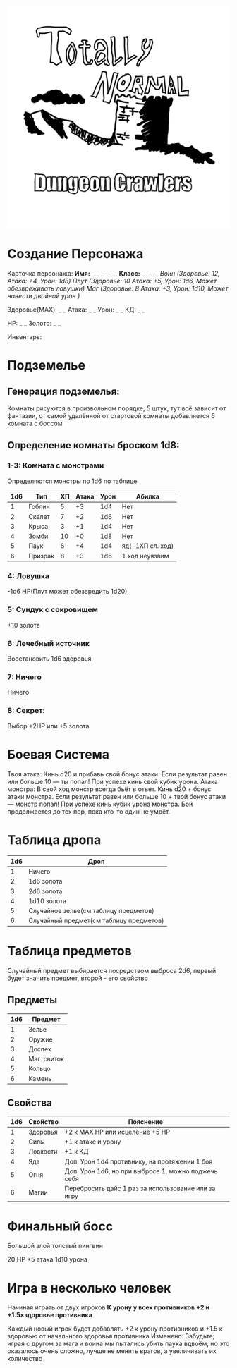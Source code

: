 ![image](https://github.com/Tuuuxxx/Totally-Normal-Dungeon-Crawlers/blob/main/%D0%91%D0%B5%D0%B7%20%D0%BD%D0%B0%D0%B7%D0%B2%D0%B0%D0%BD%D0%B8%D1%8F91_20250901021848.png)

# Создание Персонажа

Карточка персонажа:
**Имя:** _ _ _ _ _ _
**Класс:** _ _ _ _
*Воин (Здоровье: 12, Атака: +4, Урон: 1d8)*
*Плут (Здоровье: 10 Атака: +5, Урон: 1d6, Может обезвреживать ловушки)* 
*Маг (Здоровье: 8 Атака: +3, Урон: 1d10, Может нанести двойной урон )*

Здоровье(MAX): _ _
Атака: _ _
Урон: _ _
КД: _ _

HP: _ _
Золото: _ _

Инвентарь: 
`                                                                                                            `

# Подземелье

## Генерация подземелья:

Комнаты рисуются в произвольном порядке, 5 штук, тут всё зависит от фантазии, от самой удалённой от стартовой комнаты добавляется 6 комната с боссом
## Определение комнаты броском 1d8:
### 1-3: Комната с монстрами
Определяются монстры по 1d6 по таблице

| 1d6 | Тип     | ХП  | Атака | Урон | Абилка           |
| --- | ------- | --- | ----- | ---- | ---------------- |
| 1   | Гоблин  | 5   | +3    | 1d4  | Нет              |
| 2   | Скелет  | 7   | +2    | 1d6  | Нет              |
| 3   | Крыса   | 3   | +1    | 1d4  | Нет              |
| 4   | Зомби   | 10  | +0    | 1d8  | Нет              |
| 5   | Паук    | 6   | +4    | 1d4  | яд(-1ХП сл. ход) |
| 6   | Призрак | 8   | +3    | 1d6  | 1 ход неуязвим   |
### 4: Ловушка
  -1d6 HP(Плут может обезвредить 1d20)

### 5: Сундук с сокровищем
+10 золота

### 6: Лечебный источник
Восстановить 1d6 здоровья

### 7: Ничего
Ничего

### 8: Секрет:
Выбор +2HP или +5 золота

# Боевая Система

Твоя атака: Кинь d20 и прибавь свой бонус атаки.
  Если результат равен или больше 10 — ты попал!
  При успехе кинь свой кубик урона.
Атака монстра: В свой ход монстр всегда бьёт в ответ. Кинь d20 + бонус атаки монстра.
  Если результат равен или больше 10 + твой бонус атаки — монстр попал!
  При успехе кинь кубик урона монстра.
Бой продолжается до тех пор, пока кто-то один не умрёт.

# Таблица дропа


| 1d6 | Дроп                                    |
| --- | --------------------------------------- |
| 1   | Ничего                                  |
| 2   | 1d6 золота                              |
| 3   | 2d6 золота                              |
| 4   | 1d10 золота                             |
| 5   | Случайное зелье(см таблицу предметов)   |
| 6   | Случайный предмет(см таблицу предметов) |

# Таблица предметов

Случайный предмет выбирается посредством выброса 2d6, первый будет значить предмет, второй - его свойство

## Предметы

| 1d6 | Предмет     |
| --- | ----------- |
| 1   | Зелье       |
| 2   | Оружие      |
| 3   | Доспех      |
| 4   | Маг. свиток |
| 5   | Кольцо      |
| 6   | Камень      |
## Свойства


| 1d6 | Свойство | Пояснение                                           |
| --- | -------- | --------------------------------------------------- |
| 1   | Здоровья | +2 к MAX HP или исцеление +5 HP                     |
| 2   | Силы     | +1 к атаке и урону                                  |
| 3   | Ловкости | +1 к КД                                             |
| 4   | Яда      | Доп. Урон 1d4 противнику, на протяжении 1 боя       |
| 5   | Огня     | Доп. Урон 1d6, но при выбросе 1, можно поджечь себя |
| 6   | Магии    | Перебросить дайс 1 раз за использование или за игру |


# Финальный босс

Большой злой толстый пингвин

20 HP +5 атака 1d10 урона
# Игра в несколько человек

Начиная играть от двух игроков
**К урону у всех противников +2 и +1.5×здоровье противника**

Каждый новый игрок будет добавлять +2 к урону противников и +1.5 к здоровью от начального здоровья противника
Изменено: Забудьте, играя с другом за мага и воина мы пытались убить паука вдвоём, но это оказалось очень сложно, лучше не менять врагов, а увеличивать их количество
